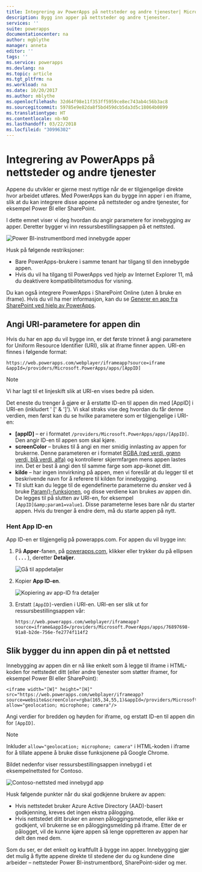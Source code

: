 ```yaml
---
title: Integrering av PowerApps på nettsteder og andre tjenester| Microsoft Docs
description: Bygg inn apper på nettsteder og andre tjenester.
services: ''
suite: powerapps
documentationcenter: na
author: mgblythe
manager: anneta
editor: ''
tags: ''
ms.service: powerapps
ms.devlang: na
ms.topic: article
ms.tgt_pltfrm: na
ms.workload: na
ms.date: 10/20/2017
ms.author: mblythe
ms.openlocfilehash: 32d64f98e11f353ff5959ce8ec743ab4c56b3ac8
ms.sourcegitcommit: 59785e9e82da8f5bd459dcb5da3d5c18064b0899
ms.translationtype: HT
ms.contentlocale: nb-NO
ms.lasthandoff: 03/22/2018
ms.locfileid: "30996302"
---
```

# <a name="integrate-powerapps-into-websites-and-other-services"></a>Integrering av PowerApps på nettsteder og andre tjenester
Appene du utvikler er gjerne mest nyttige når de er tilgjengelige direkte hvor arbeidet utføres. Med PowerApps kan du bygge inn apper i en iframe, slik at du kan integrere disse appene på nettsteder og andre tjenester, for eksempel Power BI eller SharePoint.

I dette emnet viser vi deg hvordan du angir parametere for innebygging av apper. Deretter bygger vi inn ressursbestillingsappen på et nettsted.

![Power BI-instrumentbord med innebygde apper](./media/embed-apps-dev/embed-dashboard.png)

Husk på følgende restriksjoner:

* Bare PowerApps-brukere i samme tenant har tilgang til den innebygde appen.
* Hvis du vil ha tilgang til PowerApps ved hjelp av Internet Explorer 11, må du deaktivere kompatibilitetsmodus for visning.

Du kan også integrere PowerApps i SharePoint Online (uten å bruke en iframe). Hvis du vil ha mer informasjon, kan du se [Generer en app fra SharePoint ved hjelp av PowerApps](../canvas-apps/generate-app-from-sharepoint-list-interface.md).

## <a name="set-uri-parameters-for-your-app"></a>Angi URI-parametere for appen din
Hvis du har en app du vil bygge inn, er det første trinnet å angi parametere for Uniform Resource Identifier (URI), slik at iframe finner appen. URI-en finnes i følgende format:

```
https://web.powerapps.com/webplayer/iframeapp?source=iframe
&appId=/providers/Microsoft.PowerApps/apps/[AppID]
```

> [!NOTE]
> Vi har lagt til et linjeskift slik at URI-en vises bedre på siden.

Det eneste du trenger å gjøre er å erstatte ID-en til appen din med [AppID] i URI-en (inkludert ' [' & ']'). Vi skal straks vise deg hvordan du får denne verdien, men først kan du se hvilke parametere som er tilgjengelige i URI-en:

* **[appID]**  – er i formatet `/providers/Microsoft.PowerApps/apps/[AppID]`. Den angir ID-en til appen som skal kjøre.
* **screenColor** – brukes til å angi en mer smidig innlasting av appen for brukerne. Denne parameteren er i formatet [RGBA (rød verdi, grønn verdi, blå verdi, alfa)](../canvas-apps/functions/function-colors.md) og kontrollerer skjermfargen mens appen lastes inn. Det er best å angi den til samme farge som app-ikonet ditt.
* **kilde** – har ingen innvirkning på appen, men vi foreslår at du legger til et beskrivende navn for å referere til kilden for innebygging.
* Til slutt kan du legge til de egendefinerte parameterne du ønsker ved å bruke [Param()-funksjonen](../canvas-apps/functions/function-param.md), og disse verdiene kan brukes av appen din. De legges til på slutten av URI-en, for eksempel `[AppID]&amp;param1=value1`. Disse parameterne leses bare når du starter appen. Hvis du trenger å endre dem, må du starte appen på nytt.

### <a name="get-the-app-id"></a>Hent App ID-en
App ID-en er tilgjengelig på powerapps.com. For appen du vil bygge inn:

1. På **Apper**-fanen, på [powerapps.com](https://powerapps.microsoft.com), klikker eller trykker du på ellipsen ( **. . .** ), deretter **Detaljer**.
   
    ![Gå til appdetaljer](./media/embed-apps-dev/details.png)
2. Kopier **App ID-en**.
   
    ![Kopiering av app-ID fra detaljer](./media/embed-apps-dev/app-id.png)
3. Erstatt `[AppID]`-verdien i URI-en. URI-en ser slik ut for ressursbestillingsappen vår:
   
    ```
    https://web.powerapps.com/webplayer/iframeapp?source=iframe&appId=/providers/Microsoft.PowerApps/apps/76897698-91a8-b2de-756e-fe2774f114f2
    ```

## <a name="embed-your-app-in-a-website"></a>Slik bygger du inn appen din på et nettsted
Innebygging av appen din er nå like enkelt som å legge til iframe i HTML-koden for nettstedet ditt (eller andre tjenester som støtter iframer, for eksempel Power BI eller SharePoint):

```
<iframe width="[W]" height="[H]" src="https://web.powerapps.com/webplayer/iframeapp?source=website&screenColor=rgba(165,34,55,1)&appId=/providers/Microsoft.PowerApps/apps/[AppID]" allow="geolocation; microphone; camera"/>
```

Angi verdier for bredden og høyden for iframe, og erstatt ID-en til appen din for `[AppID]`.

> [!NOTE]
> Inkluder `allow="geolocation; microphone; camera"` i HTML-koden i iframe for å tillate appene å bruke disse funksjonene på Google Chrome.

Bildet nedenfor viser ressursbestillingsappen innebygd i et eksempelnettsted for Contoso.

![Contoso-nettsted med innebygd app](./media/embed-apps-dev/contoso-website.png)

Husk følgende punkter når du skal godkjenne brukere av appen:

* Hvis nettstedet bruker Azure Active Directory (AAD)-basert godkjenning, kreves det ingen ekstra pålogging.
* Hvis nettstedet ditt bruker en annen påloggingsmetode, eller ikke er godkjent, vil brukerne se en påloggingsmelding på iframe. Etter de er pålogget, vil de kunne kjøre appen så lenge oppretteren av appen har delt den med dem.

Som du ser, er det enkelt og kraftfullt å bygge inn apper. Innebygging gjør det mulig å flytte appene direkte til stedene der du og kundene dine arbeider – nettsteder Power BI-instrumentbord, SharePoint-sider og mer.

